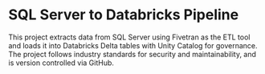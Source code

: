 # SQL Server to Databricks Pipeline

This project extracts data from SQL Server using Fivetran as the ETL tool and loads it into Databricks Delta tables with Unity Catalog for governance. The project follows industry standards for security and maintainability, and is version controlled via GitHub.

